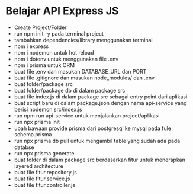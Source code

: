# Belajar API Express JS

- Create Project/Folder
- run npm init -y pada terminal project
- tambahkan dependencies/library menggunakan terminal
- npm i express
- npm i nodemon untuk hot reload
- npm i dotenv untuk menggunakan file .env
- npm i prisma untuk ORM
- buat file .env dan masukan DATABASE_URL dan PORT
- buat file .gitignore dan masukan node_modules/ dan .env
- buat folder/package src
- buat folder/package db di dalam package src
- buat file index.js di dalam package src sebagai entry point dari aplikasi
- buat script baru di dalam package.json dengan nama api-service yang berisi nodemon src/index.js
- run npm run api-service untuk menjalankan project/aplikasi
- run npx prisma init
- ubah bawaan provide prisma dari postgresql ke mysql pada fule schema.prisma
- run npx prisma db pull untuk mengambil table yang sudah ada pada databse
- run npx prisma generate
- buat folder di dalam package src berdasarkan fitur untuk menerapkan layered architecture
- buat file fitur.repository.js
- buat file fitur.service.js
- buat file fitur.controller.js
